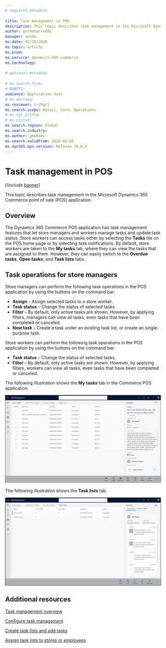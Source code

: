 ```yaml
---
# required metadata

title: Task management in POS
description: This topic describes task management in the Microsoft Dynamics 365 Commerce point of sale (POS) application.
author: gvrmohanreddy
manager: annbe
ms.date: 02/10/2020
ms.topic: article
ms.prod: 
ms.service: dynamics-365-commerce
ms.technology: 

# optional metadata

# ms.search.form:  
# ROBOTS: 
audience: Application User
# ms.devlang: 
ms.reviewer: v-chgri
ms.search.scope: Retail, Core, Operations
# ms.tgt_pltfrm: 
# ms.custom: 
ms.search.region: Global
ms.search.industry: 
ms.author: gmohanv
ms.search.validFrom: 2020-02-03
ms.dyn365.ops.version: Release 10.0.9
---
```


# Task management in POS

[!include [banner](includes/banner.md)]

This topic describes task management in the Microsoft Dynamics 365 Commerce point of sale (POS) application.

## Overview

The Dynamics 365 Commerce POS application has task management features that let store managers and workers manage tasks and update task status. Store workers can access tasks either by selecting the **Tasks** tile on the POS home page or by selecting task notifications. By default, store workers are taken to the **My tasks** tab, where they can view the tasks that are assigned to them. However, they can easily switch to the **Overdue tasks**, **Open tasks**, and **Task lists** tabs.

## Task operations for store managers

Store managers can perform the following task operations in the POS application by using the buttons on the command bar:

- **Assign** – Assign selected tasks to a store worker.
- **Task status** – Change the status of selected tasks.
- **Filter** – By default, only active tasks are shown. However, by applying filters, managers can view all tasks, even tasks that have been completed or canceled.
- **New task** – Create a task under an existing task list, or create an single-purpose task.

Store workers can perform the following task operations in the POS application by using the buttons on the command bar:

- **Task status** – Change the status of selected tasks.
- **Filter** – By default, only active tasks are shown. However, by applying filters, workers can view all tasks, even tasks that have been completed or canceled.

The following illustration shows the **My tasks** tab in the Commerce POS application.

![My tasks tab in the Commerce POS application](media/POS-task-management.png)

The following illustration shows the **Task lists** tab.

![Task lists tab in the Commerce POS application](media/POS-task-lists-management.png)

## Additional resources

[Task management overview](task-mgmt-overview.md)

[Configure task management](task-mgmt-configure.md)

[Create task lists and add tasks](task-mgmt-create-lists.md)

[Assign task lists to stores or employees](task-mgmt-assign-lists.md)
